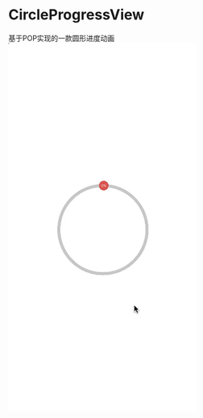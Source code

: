 # CircleProgressView
 基于POP实现的一款圆形进度动画
 ![image](https://github.com/CoderYuen/CircleProgressView/blob/master/1.gif)
